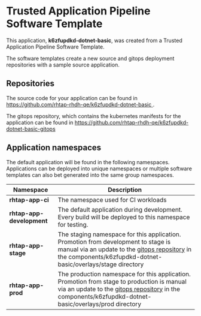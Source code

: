 # Trusted Application Pipeline Software Template

This application, **k6zfupdkd-dotnet-basic**, was created from a Trusted Application Pipeline Software Template.

The software templates create a new source and gitops deployment repositories with a sample source application. 

## Repositories

The source code for your application can be found in [https://github.com/rhtap-rhdh-qe/k6zfupdkd-dotnet-basic ](https://github.com/rhtap-rhdh-qe/k6zfupdkd-dotnet-basic ).
 
The gitops repository, which contains the kubernetes manifests for the application can be found in 
[https://github.com/rhtap-rhdh-qe/k6zfupdkd-dotnet-basic-gitops ](https://github.com/rhtap-rhdh-qe/k6zfupdkd-dotnet-basic-gitops ) 

## Application namespaces 

The default application will be found in the following namespaces. Applications can be deployed into unique namespaces or multiple software templates can also bet generated into the same group namespaces.  

|  Namespace   |  Description   |  
| -------- | -------- |
| **rhtap-app-ci** | The namespace used for CI workloads |
| **rhtap-app-development** | The default application during development. Every build will be deployed to this namespace for testing. |
| **rhtap-app-stage** | The staging namespace for this application. Promotion from development to stage is manual via an update to the [gitops repository](https://github.com/rhtap-rhdh-qe/k6zfupdkd-dotnet-basic-gitops ) in the components/k6zfupdkd-dotnet-basic/overlays/stage directory |
| **rhtap-app-prod** | The production namespace for this application. Promotion from stage to production is manual via an update to the [gitops repository](https://github.com/rhtap-rhdh-qe/k6zfupdkd-dotnet-basic-gitops ) in the components/k6zfupdkd-dotnet-basic/overlays/prod directory |
